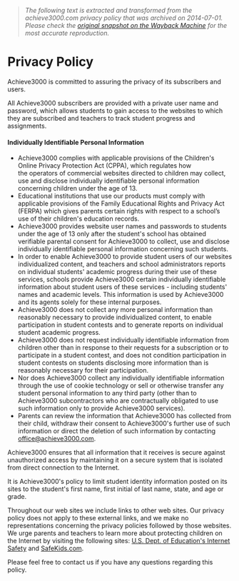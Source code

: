 > *The following text is extracted and transformed from the achieve3000.com privacy policy that was archived on 2014-07-01. Please check the [original snapshot on the Wayback Machine](https://web.archive.org/web/20140701225116id_/http%3A//www.achieve3000.com/privacy-policy) for the most accurate reproduction.*

# Privacy Policy

Achieve3000 is committed to assuring the privacy of its subscribers and users.

All Achieve3000 subscribers are provided with a private user name and password, which allows students to gain access to the websites to which they are subscribed and teachers to track student progress and assignments.

#### Individually Identifiable Personal Information

  * Achieve3000 complies with applicable provisions of the Children's Online Privacy Protection Act (CPPA), which regulates how the operators of commercial websites directed to children may collect, use and disclose individually identifiable personal information concerning children under the age of 13.
  * Educational institutions that use our products must comply with applicable provisions of the Family Educational Rights and Privacy Act (FERPA) which gives parents certain rights with respect to a school’s use of their children's education records.
  * Achieve3000 provides website user names and passwords to students under the age of 13 only after the student's school has obtained verifiable parental consent for Achieve3000 to collect, use and disclose individually identifiable personal information concerning such students.
  * In order to enable Achieve3000 to provide student users of our websites individualized content, and teachers and school administrators reports on individual students' academic progress during their use of these services, schools provide Achieve3000 certain individually identifiable information about student users of these services - including students' names and academic levels. This information is used by Achieve3000 and its agents solely for these internal purposes.
  * Achieve3000 does not collect any more personal information than reasonably necessary to provide individualized content, to enable participation in student contests and to generate reports on individual student academic progress.
  * Achieve3000 does not request individually identifiable information from children other than in response to their requests for a subscription or to participate in a student contest, and does not condition participation in student contests on students disclosing more information than is reasonably necessary for their participation.
  * Nor does Achieve3000 collect any individually identifiable information through the use of cookie technology or sell or otherwise transfer any student personal information to any third party (other than to Achieve3000 subcontractors who are contractually obligated to use such information only to provide Achieve3000 services).
  * Parents can review the information that Achieve3000 has collected from their child, withdraw their consent to Achieve3000's further use of such information or direct the deletion of such information by contacting [office@achieve3000.com](mailto:office@achieve3000.com).



Achieve3000 ensures that all information that it receives is secure against unauthorized access by maintaining it on a secure system that is isolated from direct connection to the Internet.

It is Achieve3000's policy to limit student identity information posted on its sites to the student's first name, first initial of last name, state, and age or grade.

Throughout our web sites we include links to other web sites. Our privacy policy does not apply to these external links, and we make no representations concerning the privacy policies followed by those websites. We urge parents and teachers to learn more about protecting children on the Internet by visiting the following sites: [U.S. Dept. of Education's Internet Safety](http://www.ed.gov/edblogs/technology/) and [SafeKids.com](http://www.safekids.com/).

Please feel free to contact us if you have any questions regarding this policy.

